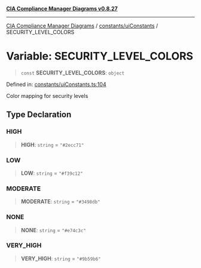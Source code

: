 [**CIA Compliance Manager Diagrams v0.8.27**](../../../README.md)

***

[CIA Compliance Manager Diagrams](../../../modules.md) / [constants/uiConstants](../README.md) / SECURITY\_LEVEL\_COLORS

# Variable: SECURITY\_LEVEL\_COLORS

> `const` **SECURITY\_LEVEL\_COLORS**: `object`

Defined in: [constants/uiConstants.ts:104](https://github.com/Hack23/cia-compliance-manager/blob/26bb73ca86d23be8656cdd29d12202323a449310/src/constants/uiConstants.ts#L104)

Color mapping for security levels

## Type Declaration

### HIGH

> **HIGH**: `string` = `"#2ecc71"`

### LOW

> **LOW**: `string` = `"#f39c12"`

### MODERATE

> **MODERATE**: `string` = `"#3498db"`

### NONE

> **NONE**: `string` = `"#e74c3c"`

### VERY\_HIGH

> **VERY\_HIGH**: `string` = `"#9b59b6"`
